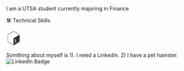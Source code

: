 I am a UTSA student currently majoring in Finance 

:hammer_and_wrench: Technical Skills
<div>
  <img src="https://github.com/devicons/devicon/blob/master/icons/bash/bash-plain.svg" title="Bash" alt="bash" width="40" height="40"/>&nbsp;
</div>
<p> </p>
<div id="badges">
 Somthing about myself is 1). I need a Linkedin. 2) I have a pet hamster. 
    <img src="https://img.shields.io/badge/LinkedIn-blue?style=for-the-badge&logo=linkedin&logoColor=white" alt="LinkedIn Badge"/>
</div>
